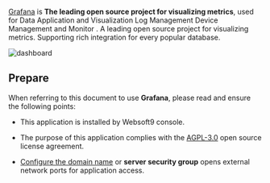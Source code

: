 [Grafana](https://grafana.com/) is **The leading open source project for visualizing metrics**, used for Data Application and Visualization Log Management Device Management and Monitor . A leading open source project for visualizing metrics. Supporting rich integration for every popular database.


![dashboard](https://libs.websoft9.com/Websoft9/DocsPicture/en/grafana/grafana-dashboard-websoft9.png)


## Prepare

When referring to this document to use **Grafana**, please read and ensure the following points:

- This application is installed by Websoft9 console.

- The purpose of this application complies with the [AGPL-3.0](https://opensource.org/licenses/AGPL-3.0) open source license agreement.

- [Configure the domain name](./domain-set) or **server security group** opens external network ports for application access.
